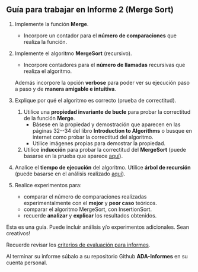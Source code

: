 ## Guía para trabajar en Informe 2 (Merge Sort)
1. Implemente la función **Merge**.
    - Incorpore un contador para el **número de comparaciones** que realiza la función.
2. Implemente el algoritmo **MergeSort** (recursivo). 
    - Incorpore contadores para el **número de llamadas** recursivas que realiza el algoritmo.

    Además incorpore la opción **verbose** para poder ver su ejecución paso a paso y de **manera amigable e intuitiva**.

3. Explique por qué el algoritmo es correcto (prueba de correctitud). 
    1. Utilice una **propiedad invariante de bucle** para probar la correctitud de la función **Merge**. 
       - Básese en la propiedad y demostración que aparecen en las páginas 32--34 del libro **Introduction to Algorithms** o busque en internet como probar la correctitud del algoritmo. 
       - Utilice imágenes propias para demostrar la propiedad.
    2. Utilice **inducción** para probar la correctitud del **MergeSort** (puede basarse en la prueba que aparece [aquí](https://chartreuse-goal-d5c.notion.site/MergeSort-13d9d94873ba4c589043c93650a768d2)).
4. Analice el **tiempo de ejecución** del algoritmo. Utilice **árbol de recursión** (puede basarse en el análisis realizado [aquí](https://chartreuse-goal-d5c.notion.site/MergeSort-13d9d94873ba4c589043c93650a768d2)).
5. Realice experimentos para:
    - comparar el número de comparaciones realizadas experimentalmente con el **mejor** y **peor caso** teóricos.
    - comparar el algoritmo MergeSort, con InsertionSort.
    - recuerde **analizar** y **explicar** los resultados obtenidos.

Esta es una guía. Puede incluir análisis y/o experimentos adicionales. Sean creativos!

Recuerde revisar los [criterios de evaluación para informes](https://github.com/rilianx/ADA/blob/main/Gu%C3%ADas%20para%20Informes/CriteriosEvaluacion.md).

Al terminar su informe súbalo a su repositorio Github **ADA-Informes** en su cuenta personal.
